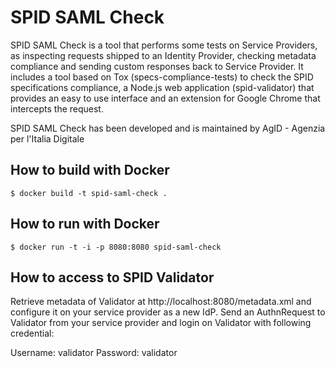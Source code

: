 # SPID SAML Check

SPID SAML Check is a tool that performs some tests on Service Providers, as inspecting requests shipped to an Identity Provider, checking metadata compliance and sending custom responses back to Service Provider. It includes a tool based on Tox (specs-compliance-tests) to check the SPID specifications compliance, a Node.js web application (spid-validator) that provides an easy to use interface and an extension for Google Chrome that intercepts the request.

SPID SAML Check has been developed and is maintained by AgID - Agenzia per l'Italia Digitale

## How to build with Docker

```
$ docker build -t spid-saml-check .
```

## How to run with Docker

```
$ docker run -t -i -p 8080:8080 spid-saml-check
```

## How to access to SPID Validator

Retrieve metadata of Validator at http://localhost:8080/metadata.xml and configure it on your service provider as a new IdP.
Send an AuthnRequest to Validator from your service provider and login on Validator with following credential:

Username: validator
Password: validator



